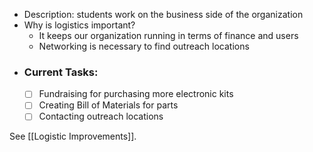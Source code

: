 - Description: students work on the business side of the organization
- Why is logistics important?
	- It keeps our organization running in terms of finance and users 
	- Networking is necessary to find outreach locations
- ### Current Tasks:
	- [ ] Fundraising for purchasing more electronic kits
	- [ ] Creating Bill of Materials for parts 
	- [ ] Contacting outreach locations 

See [[Logistic Improvements]].
